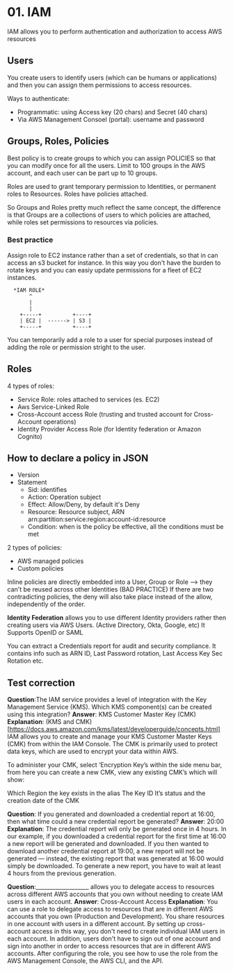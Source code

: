 # 01. IAM
IAM allows you to perform authentication and authorization to access AWS resources

## Users
You create users to identify users (which can be humans or applications) and then you can assign them permissions to access resources.

Ways to authenticate:
- Programmatic: using Access key (20 chars) and Secret (40 chars)
- Via AWS Management Consoel (portal): username and password

## Groups, Roles, Policies
Best policy is to create groups to which you can assign POLICIES so that you can modify once for all the users.
Limit to 100 groups in the AWS account, and each user can be part up to 10 groups.

Roles are used to grant temporary permission to Identities, or permanent roles to Resources. Roles have policies attached.

So Groups and Roles pretty much reflect the same concept, the difference is that Groups are a collections of users to which
policies are attached, while roles set permissions to resources via policies.

### Best practice
Assign role to EC2 instance rather than a set of credentials, so that in can access an s3 bucket for instance.
In this way you don't have the burden to rotate keys and you can easiy update permissions for a fleet of EC2 instances.
```
  *IAM ROLE*
       ^
       |
       |     
    +-----+          +----+
    | EC2 |  ------> | S3 |
    +-----+          +----+
```

You can temporarily add a role to a user for special purposes instead of adding the role or permission stright to the user.

## Roles
4 types of roles:
- Service Role: roles attached to services (es. EC2)
- Aws Service-Linked Role
- Cross-Account access Role (trusting and trusted account for Cross-Account operations)
- Identity Provider Access Role (for Identity federation or Amazon Cognito)

## How to declare a policy in JSON
- Version
- Statement
  - Sid: identifies
  - Action: Operation subject
  - Effect: Allow/Deny, by default it's Deny
  - Resource: Resource subject, ARN arn:partition:service:region:account-id:resource
  - Condition: when is the policy be effective, all the conditions must be met

2 types of policies:
- AWS managed policies
- Custom policies

Inline policies are directly embedded into a User, Group or Role --> they can't be reused across other Identities (BAD PRACTICE)
If there are two contradicting policies, the deny will also take place instead of the allow, independently of the order.

**Identity Federation** allows you to use different Identity providers rather then creating users via AWS Users. (Active Directory, Okta, Google, etc)
It Supports OpenID or SAML

You can extract a Credentials report for audit and security compliance. It contains info such as ARN ID, Last Password rotation, Last Access Key Sec Rotation etc.

## Test correction
**Question**:The IAM service provides a level of integration with the Key Management Service (KMS). Which KMS component(s) can be created using this integration?
**Answer**: KMS Customer Master Key (CMK)
**Explanation**: (KMS and CMK)[https://docs.aws.amazon.com/kms/latest/developerguide/concepts.html]
IAM allows you to create and manage your KMS Customer Master Keys (CMK) from within the IAM Console. The CMK is primarily used to protect data keys, which are used to encrypt your data within AWS.

To administer your CMK, select ‘Encryption Key’s within the side menu bar, from here you can create a new CMK, view any existing CMK’s which will show:

Which Region the key exists in
the alias
The Key ID
It’s status
and the creation date of the CMK

**Question**: If you generated and downloaded a credential report at 16:00, then what time could a new credential report be generated?
**Answer**: 20:00
**Explanation**: The credential report will only be generated once in 4 hours. In our example, if you downloaded a credential report for the first time at 16:00 a new report will be generated and downloaded. If you then wanted to download another credential report at 19:00, a new report will not be generated — instead, the existing report that was generated at 16:00 would simply be downloaded. To generate a new report, you have to wait at least 4 hours from the previous generation.

**Question**:___________________ allows you to delegate access to resources across different AWS accounts that you own without needing to create IAM users in each account.
**Answer**: Cross-Account Access
**Explanation**: You can use a role to delegate access to resources that are in different AWS accounts that you own (Production and Development). You share resources in one account with users in a different account. By setting up cross-account access
in this way, you don't need to create individual IAM users in each account. In addition, users don't have to sign out of one account and sign into another in order to access resources that are in different AWS accounts. After configuring the role, you see how to use the role from the AWS Management Console, the AWS CLI, and the API.
